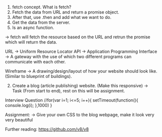 
1. fetch concept.
What is fetch?
1. Fetch the data from URL and return a promise object.
2. After that, use .then and add what we want to do.
3. Get the data from the server.
4. Is an async function.

-> fetch will fetch the resource based on the URL and retrun the promise which will return the data.

URL -> Uniform Resource Locator
API -> Application Programming Interface
-> A gateway with the use of which two different programs can communicate with each other.

Wireframe -> A drawing/design/layout of how your website should look like. (Similar to blueprint of buildings).



2. Create a blog (article publishing) website. (Make this responsive) -> Task (From start to end), rest on this will be assignment.

Interview Question
//for(var i=1; i<=5; i++){
            setTimeout(function(){
                console.log(i);
            },1000)
        }


Assignment: 
-> Give your own CSS to the blog webpage, make it look very very beautiful

Further reading:
https://github.com/v8/v8